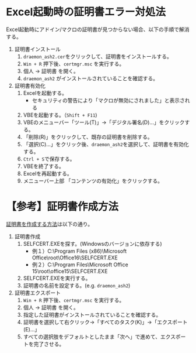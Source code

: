 
# Excel起動時の証明書エラー対処法

Excel起動時にアドイン/マクロの証明書が見つからない場合、以下の手順で解消する。

1. 証明書インストール
    1. `draemon_ash2.cer`をクリックして、証明書をインストールする。
    1. `Win + R` 押下後、`certmgr.msc` を実行する。
    1. 個人 -> 証明書 を開く。
    1. `draemon_ash2` がインストールされていることを確認する。
1. 証明書有効化
    1. Excelを起動する。
        - セキュリティの警告により「マクロが無効にされました」と表示される
    1. VBEを起動する。（`Shift + F11`)
    1. VBEのメニューバー「ツール(T)」->「デジタル署名(D)...」をクリックする。
    1. 「削除(R)」をクリックして、既存の証明書を削除する。
    1. 「選択(C)...」をクリック後、`draemon_ash2`を選択して、証明書を有効化する。
    1. `Ctrl + S`で保存する。
    1. VBEを終了する。
    1. Excelを再起動する。
    1. メニューバー上部 「コンテンツの有効化」をクリックする。

# 【参考】証明書作成方法

[証明書を作成する方法](https://kunohe.tech/outlook-vba/1344/)は以下の通り。

1. 証明書作成
    1. SELFCERT.EXEを探す。(Windowsのバージョンに依存する)
        - 例１）C:\Program Files (x86)\Microsoft Office\root\Office16\SELFCERT.EXE
        - 例２）C:\Program Files\Microsoft Office 15\root\office15\SELFCERT.EXE
    1. SELFCERT.EXEを実行する。
    1. 証明書の名前を設定する。(e.g. `draemon_ash2`)
1. 証明書エクスポート
    1. `Win + R` 押下後、`certmgr.msc` を実行する。
    1. 個人 -> 証明書 を開く。
    1. 指定した証明書がインストールされていることを確認する。
    1. 証明書を選択して右クリック->「すべてのタスク(K)」->「エクスポート(E)...」
    1. すべての選択肢をデフォルトとしたまま「次へ」で進めて、エクスポートを完了させる。

